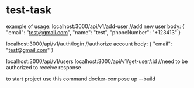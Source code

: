 # test-task

example of usage:
localhost:3000/api/v1/add-user //add new user
body: {
    "email": "test@gmail.com",
    "name": "test",
    "phoneNumber": "+123413"
}

localhost:3000/api/v1/auth/login //authorize account
body: {
    "email": "test@gmail.com"
}

localhost:3000/api/v1/users
localhost:3000/api/v1/get-user/:id
//need to be authorized to receive response

to start project use this command
docker-compose up --build 
